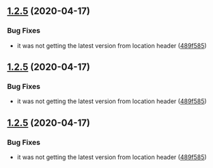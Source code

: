 ## [1.2.5](https://github.com/snyk-labs/helm-snyk/compare/v1.2.4...v1.2.5) (2020-04-17)


### Bug Fixes

* it was not getting the latest version from location header ([489f585](https://github.com/snyk-labs/helm-snyk/commit/489f5850964461e3542e386b44e46acb6dbb32dd))

## [1.2.5](https://github.com/snyk-labs/helm-snyk/compare/v1.2.4...v1.2.5) (2020-04-17)


### Bug Fixes

* it was not getting the latest version from location header ([489f585](https://github.com/snyk-labs/helm-snyk/commit/489f5850964461e3542e386b44e46acb6dbb32dd))

## [1.2.5](https://github.com/snyk-labs/helm-snyk/compare/v1.2.4...v1.2.5) (2020-04-17)


### Bug Fixes

* it was not getting the latest version from location header ([489f585](https://github.com/snyk-labs/helm-snyk/commit/489f5850964461e3542e386b44e46acb6dbb32dd))
